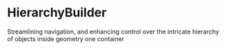 # HierarchyBuilder
 Streamlining navigation, and enhancing control over the intricate hierarchy of objects inside geometry one container
